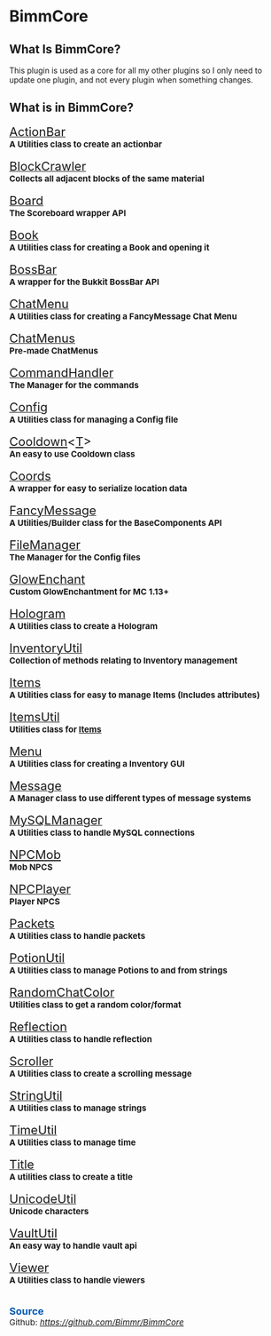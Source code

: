<h1>BimmCore</h1>

<h2>What Is BimmCore?</h2>
<p>This plugin is used as a core for all my other plugins so I only need to update one plugin, 
and not every plugin when something changes.</p>

<h2>What is in BimmCore?</h2>


<a href="https://bimmr.github.io/BimmCore/me/bimmr/bimmcore/messages/ActionBar.html" target="_blank" class="externalLink" rel="nofollow"><span style="font-size: 22px">ActionBar</span></a><br>
<b><span style="font-size: 15px">A Utilities class to create an actionbar<br>
</span></b><br>
<a href="https://bimmr.github.io/BimmCore/me/bimmr/bimmcore/misc/BlockCrawler.html" target="_blank" class="externalLink" rel="nofollow"><span style="font-size: 22px">BlockCrawler</span></a><br>
<b><span style="font-size: 15px">Collects all adjacent blocks of the same material<br>
</span></b><br>
<a href="https://bimmr.github.io/BimmCore/me/bimmr/bimmcore/scoreboard/Board.html" target="_blank" class="externalLink" rel="nofollow"><span style="font-size: 22px">Board</span></a><br>
<b><span style="font-size: 15px">The Scoreboard wrapper API<br>
</span></b><br>
<a href="https://bimmr.github.io/BimmCore/me/bimmr/bimmcore/gui/book/Book.html" target="_blank" class="externalLink" rel="nofollow"><span style="font-size: 22px">Book</span></a><br>
<b><span style="font-size: 15px">A Utilities class for creating a Book and opening it<br>
</span></b><br>
<a href="https://bimmr.github.io/BimmCore/me/bimmr/bimmcore/messages/BossBar.html" target="_blank" class="externalLink" rel="nofollow"><span style="font-size: 22px">BossBar</span></a><br>
<b><span style="font-size: 15px">A wrapper for the Bukkit BossBar API<br>
</span></b><br>
<a href="https://bimmr.github.io/BimmCore/me/bimmr/bimmcore/gui/chat/ChatMenu.html" target="_blank" class="externalLink" rel="nofollow"><span style="font-size: 22px">ChatMenu</span></a><br>
<b><span style="font-size: 15px">A Utilities class for creating a FancyMessage Chat Menu<br>
</span></b><br>
<a href="https://bimmr.github.io/BimmCore/me/bimmr/bimmcore/gui/chat/ChatMenus.html" target="_blank" class="externalLink" rel="nofollow"><span style="font-size: 22px">ChatMenus</span></a><br>
<b><span style="font-size: 15px">Pre-made ChatMenus<br>
</span></b><br>
<a href="https://bimmr.github.io/BimmCore/me/bimmr/bimmcore/commands/CommandHandler.html" target="_blank" class="externalLink" rel="nofollow"><span style="font-size: 22px">CommandHandler</span></a><br>
<b><span style="font-size: 15px">The Manager for the commands<br>
</span></b><br>
<a href="https://bimmr.github.io/BimmCore/me/bimmr/bimmcore/files/Config.html" target="_blank" class="externalLink" rel="nofollow"><span style="font-size: 22px">Config</span></a><br>
<b><span style="font-size: 15px">A Utilities class for managing a Config file<br>
</span></b><br>
<span style="font-size: 22px"><a href="https://bimmr.github.io/BimmCore/me/bimmr/bimmcore/misc/Cooldown.html" target="_blank" class="externalLink" rel="nofollow">Cooldown</a>&lt;<a href="https://bimmr.github.io/BimmCore/me/bimmr/bimmcore/misc/Cooldown.html" target="_blank" class="externalLink" rel="nofollow">T</a>&gt;</span><br>
<b><span style="font-size: 15px">An easy to use Cooldown class<br>
</span></b><br>
<a href="https://bimmr.github.io/BimmCore/me/bimmr/bimmcore/misc/Coords.html" target="_blank" class="externalLink" rel="nofollow"><span style="font-size: 22px">Coords</span></a><br>
<b><span style="font-size: 15px">A wrapper for easy to serialize location data<br>
</span></b><br>
<a href="https://bimmr.github.io/BimmCore/me/bimmr/bimmcore/messages/fancymessage/FancyMessage.html" target="_blank" class="externalLink" rel="nofollow"><span style="font-size: 22px">FancyMessage</span></a><br>
<b><span style="font-size: 15px">A Utilities/Builder class for the BaseComponents API<br>
</span></b><br>
<a href="https://bimmr.github.io/BimmCore/me/bimmr/bimmcore/files/FileManager.html" target="_blank" class="externalLink" rel="nofollow"><span style="font-size: 22px">FileManager</span></a><br>
<b><span style="font-size: 15px">The Manager for the Config files<br>
</span></b><br>
<a href="https://bimmr.github.io/BimmCore/me/bimmr/bimmcore/items/helpers/GlowEnchant.html" target="_blank" class="externalLink" rel="nofollow"><span style="font-size: 22px">GlowEnchant</span></a><br>
<b><span style="font-size: 15px">Custom GlowEnchantment for MC 1.13+<br>
</span></b><br>
<a href="https://bimmr.github.io/BimmCore/me/bimmr/bimmcore/hologram/Hologram.html" target="_blank" class="externalLink" rel="nofollow"><span style="font-size: 22px">Hologram</span></a><br>
<b><span style="font-size: 15px">A Utilities class to create a Hologram<br>
</span></b><br>
<a href="https://bimmr.github.io/BimmCore/me/bimmr/bimmcore/utils/InventoryUtil.html" target="_blank" class="externalLink" rel="nofollow"><span style="font-size: 22px">InventoryUtil</span></a><br>
<b><span style="font-size: 15px">Collection of methods relating to Inventory management<br>
</span></b><br>
<a href="https://bimmr.github.io/BimmCore/me/bimmr/bimmcore/items/Items.html" target="_blank" class="externalLink" rel="nofollow"><span style="font-size: 22px">Items</span></a><br>
<b><span style="font-size: 15px">A Utilities class for easy to manage Items (Includes attributes)<br>
</span></b><br>
<a href="https://bimmr.github.io/BimmCore/me/bimmr/bimmcore/utils/ItemsUtil.html" target="_blank" class="externalLink" rel="nofollow"><span style="font-size: 22px">ItemsUtil</span></a><br>
<b><span style="font-size: 15px">Utilities class for <a href="https://bimmr.github.io/BimmCore/me/bimmr/bimmcore/items/Items.html" target="_blank" class="externalLink" rel="nofollow">Items</a><br>
</span></b><br>
<a href="https://bimmr.github.io/BimmCore/me/bimmr/bimmcore/gui/inventory/Menu.html" target="_blank" class="externalLink" rel="nofollow"><span style="font-size: 22px">Menu</span></a><br>
<b><span style="font-size: 15px">A Utilities class for creating a Inventory GUI<br>
</span></b><br>
<a href="https://bimmr.github.io/BimmCore/me/bimmr/bimmcore/messages/Message.html" target="_blank" class="externalLink" rel="nofollow"><span style="font-size: 22px">Message</span></a><br>
<b><span style="font-size: 15px">A Manager class to use different types of message systems<br>
</span></b><br>
<a href="https://bimmr.github.io/BimmCore/me/bimmr/bimmcore/mysql/MySQLManager.html" target="_blank" class="externalLink" rel="nofollow"><span style="font-size: 22px">MySQLManager</span></a><br>
<b><span style="font-size: 15px">A Utilities class to handle MySQL connections<br>
</span></b><br>
<span style="font-size: 22px"><a href="https://bimmr.github.io/BimmCore/me/bimmr/bimmcore/npc/mob/NPCMob.html" target="_blank" class="externalLink" rel="nofollow">NPCMob</a> </span><br>
<b><span style="font-size: 15px">Mob NPCS<br>
</span></b><br>
<a href="https://bimmr.github.io/BimmCore/me/bimmr/bimmcore/npc/player/NPCPlayer.html" target="_blank" class="externalLink" rel="nofollow"><span style="font-size: 22px">NPCPlayer</span></a><br>
<b><span style="font-size: 15px">Player NPCS<br>
</span></b><br>
<a href="https://bimmr.github.io/BimmCore/me/bimmr/bimmcore/reflection/Packets.html" target="_blank" class="externalLink" rel="nofollow"><span style="font-size: 22px">Packets</span></a><br>
<b><span style="font-size: 15px">A Utilities class to handle packets<br>
</span></b><br>
<a href="https://bimmr.github.io/BimmCore/me/bimmr/bimmcore/utils/PotionUtil.html" target="_blank" class="externalLink" rel="nofollow"><span style="font-size: 22px">PotionUtil</span></a><br>
<b><span style="font-size: 15px">A Utilities class to manage Potions to and from strings<br>
</span></b><br>
<a href="https://bimmr.github.io/BimmCore/me/bimmr/bimmcore/misc/RandomChatColor.html" target="_blank" class="externalLink" rel="nofollow"><span style="font-size: 22px">RandomChatColor</span></a><br>
<b><span style="font-size: 15px">Utilities class to get a random color/format<br>
</span></b><br>
<a href="https://bimmr.github.io/BimmCore/me/bimmr/bimmcore/reflection/Reflection.html" target="_blank" class="externalLink" rel="nofollow"><span style="font-size: 22px">Reflection</span></a><br>
<b><span style="font-size: 15px">A Utilities class to handle reflection<br>
</span></b><br>
<a href="https://bimmr.github.io/BimmCore/me/bimmr/bimmcore/misc/Scroller.html" target="_blank" class="externalLink" rel="nofollow"><span style="font-size: 22px">Scroller</span></a><br>
<b><span style="font-size: 15px">A Utilities class to create a scrolling message<br>
</span></b><br>
<a href="https://bimmr.github.io/BimmCore/me/bimmr/bimmcore/utils/StringUtil.html" target="_blank" class="externalLink" rel="nofollow"><span style="font-size: 22px">StringUtil</span></a><br>
<b><span style="font-size: 15px">A Utilities class to manage strings<br>
</span></b><br>
<a href="https://bimmr.github.io/BimmCore/me/bimmr/bimmcore/utils/TimeUtil.html" target="_blank" class="externalLink" rel="nofollow"><span style="font-size: 22px">TimeUtil</span></a><br>
<b><span style="font-size: 15px">A Utilities class to manage time<br>
</span></b><br>
<a href="https://bimmr.github.io/BimmCore/me/bimmr/bimmcore/messages/Title.html" target="_blank" class="externalLink" rel="nofollow"><span style="font-size: 22px">Title</span></a><br>
<b><span style="font-size: 15px">A utilities class to create a title<br>
</span></b><br>
<a href="https://bimmr.github.io/BimmCore/me/bimmr/bimmcore/utils/UnicodeUtil.html" target="_blank" class="externalLink" rel="nofollow"><span style="font-size: 22px">UnicodeUtil</span></a><br>
<b><span style="font-size: 15px">Unicode characters<br>
</span></b><br>
<span style="font-size: 22px"><a href="https://bimmr.github.io/BimmCore/me/bimmr/bimmcore/utils/VaultUtil.html" target="_blank" class="externalLink" rel="nofollow">VaultUtil</a></span><br>
<b><span style="font-size: 15px">An easy way to handle vault api<br>
</span></b><br>
<a href="https://bimmr.github.io/BimmCore/me/bimmr/bimmcore/reflection/Viewer.html" target="_blank" class="externalLink" rel="nofollow"><span style="font-size: 22px">Viewer</span></a><br>
<b><span style="font-size: 15px">A Utilities class to handle viewers</span></b><br>
<span style="font-size: 15px"><br>
</span><br>
<b><span style="font-size: 18px"><span style="color: #0059b3">Source</span></span></b><br>
<span style="font-size: 15px">Github: <i><a href="https://github.com/Bimmr/BimmCore" target="_blank" class="externalLink" rel="nofollow">https://github.com/Bimmr/BimmCore</a></i><br>
